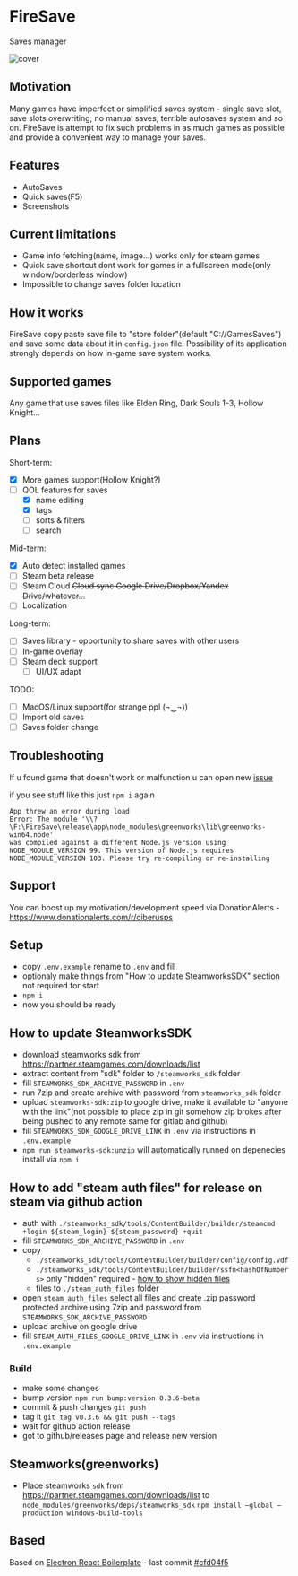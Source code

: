 # FireSave

Saves manager

![cover](https://user-images.githubusercontent.com/14001879/167883425-0023a3de-a32d-41c7-aa60-551f16883073.jpg)

## Motivation

Many games have imperfect or simplified saves system - single save slot, save slots overwriting, no manual saves, terrible autosaves system and so on. FireSave is attempt to fix such problems in as much games as possible and provide a convenient way to manage your saves.

## Features

- AutoSaves
- Quick saves(F5)
- Screenshots

## Current limitations

- Game info fetching(name, image...) works only for steam games
- Quick save shortcut dont work for games in a fullscreen mode(only window/borderless window)
- Impossible to change saves folder location

## How it works

FireSave copy paste save file to "store folder"(default "C://GamesSaves") and save some data about it in `config.json` file.
Possibility of its application strongly depends on how in-game save system works.

## Supported games

Any game that use saves files like Elden Ring, Dark Souls 1-3, Hollow Knight...

## Plans

Short-term:

- [x] More games support(Hollow Knight?)
- [ ] QOL features for saves
  - [x] name editing
  - [x] tags
  - [ ] sorts & filters
  - [ ] search

Mid-term:

- [x] Auto detect installed games
- [ ] Steam beta release
- [ ] Steam Cloud ~~Cloud sync Google Drive/Dropbox/Yandex Drive/whatever...~~
- [ ] Localization

Long-term:

- [ ] Saves library - opportunity to share saves with other users
- [ ] In-game overlay
- [ ] Steam deck support
  - [ ] UI/UX adapt

TODO:

- [ ] MacOS/Linux support(for strange ppl (¬‿¬))
- [ ] Import old saves
- [ ] Saves folder change

## Troubleshooting

If u found game that doesn't work or malfunction u can open new [issue](https://github.com/Ciberusps/FireSave/issues)

if you see stuff like this just `npm i` again

```
App threw an error during load
Error: The module '\\?\F:\FireSave\release\app\node_modules\greenworks\lib\greenworks-win64.node'
was compiled against a different Node.js version using
NODE_MODULE_VERSION 99. This version of Node.js requires
NODE_MODULE_VERSION 103. Please try re-compiling or re-installing
```

## Support

You can boost up my motivation/development speed via DonationAlerts - https://www.donationalerts.com/r/ciberusps

## Setup

- copy `.env.example` rename to `.env` and fill
- optionaly make things from "How to update SteamworksSDK" section not required for start
- `npm i`
- now you should be ready

## How to update SteamworksSDK

- download steamworks sdk from https://partner.steamgames.com/downloads/list
- extract content from "sdk" folder to `/steamworks_sdk` folder
- fill `STEAMWORKS_SDK_ARCHIVE_PASSWORD` in `.env`
- run 7zip and create archive with password from `steamworks_sdk` folder
- upload `steamworks-sdk:zip` to google drive, make it available to "anyone with the link"(not possible to place zip in git somehow zip brokes after being pushed to any remote same for gitlab and github)
- fill `STEAMWORKS_SDK_GOOGLE_DRIVE_LINK` in `.env` via instructions in `.env.example`
- `npm run steamworks-sdk:unzip` will automatically runned on depenecies install via `npm i`

## How to add "steam auth files" for release on steam via github action

- auth with `./steamworks_sdk/tools/ContentBuilder/builder/steamcmd +login ${steam_login} ${steam_password} +quit`
- fill `STEAMWORKS_SDK_ARCHIVE_PASSWORD` in `.env`
- copy
  - `./steamworks_sdk/tools/ContentBuilder/builder/config/config.vdf`
  - `./steamworks_sdk/tools/ContentBuilder/builder/ssfn<hashOfNumbers>` only "hidden" required - [how to show hidden files](https://support.microsoft.com/en-us/windows/view-hidden-files-and-folders-in-windows-97fbc472-c603-9d90-91d0-1166d1d9f4b5)
  - files to `./steam_auth_files` folder
- open `steam_auth_files` select all files and create .zip password protected archive using 7zip and password from `STEAMWORKS_SDK_ARCHIVE_PASSWORD`
- upload archive on google drive
- fill `STEAM_AUTH_FILES_GOOGLE_DRIVE_LINK` in `.env` via instructions in `.env.example`

### Build

- make some changes
- bump version `npm run bump:version 0.3.6-beta`
- commit & push changes `git push`
- tag it `git tag v0.3.6 && git push --tags`
- wait for github action release
- got to github/releases page and release new version

## Steamworks(greenworks)

- Place steamworks `sdk` from https://partner.steamgames.com/downloads/list to `node_modules/greenworks/deps/steamworks_sdk`
  `npm install –global –production windows-build-tools`

## Based

Based on [Electron React Boilerplate](https://github.com/electron-react-boilerplate/electron-react-boilerplate) - last commit [#cfd04f5](https://github.com/electron-react-boilerplate/electron-react-boilerplate/commit/cfd04f5375ea5b43ec1c735c078eaaa4fe8cc074)
